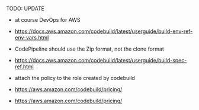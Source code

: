 TODO: UPDATE

- at course DevOps for AWS
- https://docs.aws.amazon.com/codebuild/latest/userguide/build-env-ref-env-vars.html

- CodePipeline should use the Zip format, not the clone format


- https://docs.aws.amazon.com/codebuild/latest/userguide/build-spec-ref.html

- attach the policy to the role created by codebuild

- https://aws.amazon.com/codebuild/pricing/
- https://aws.amazon.com/codebuild/pricing/

